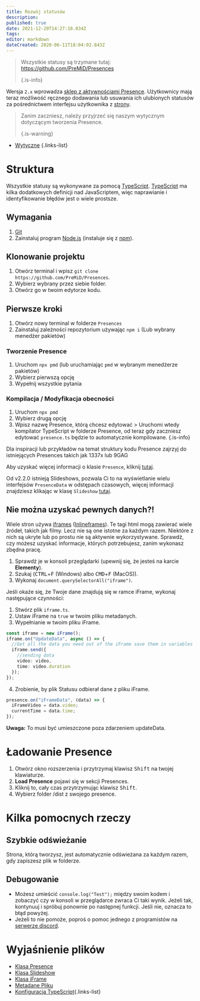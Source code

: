 ```yaml
---
title: Rozwój statusów
description:
published: true
date: 2021-12-20T14:27:18.034Z
tags:
editor: markdown
dateCreated: 2020-06-11T18:04:02.843Z
---
```


> Wszystkie statusy są trzymane tutaj: https://github.com/PreMiD/Presences 
> 
> {.is-info}

Wersja `2.x` wprowadza [sklep z aktywnościami Presence](https://premid.app/store). Użytkownicy mają teraz możliwość ręcznego dodawania lub usuwania ich ulubionych statusów za pośrednictwem interfejsu użytkownika z [strony](https://premid.app/).

> Zanim zaczniesz, należy przyjrzeć się naszym wytycznym dotyczącym tworzenia Presence. 
> 
> {.is-warning}

- [Wytyczne](https://docs.premid.app/dev/presence/guidelines)
{.links-list}

# Struktura

Wszystkie statusy są wykonywane za pomocą [TypeScript](https://www.typescriptlang.org/). [TypeScript](https://www.typescriptlang.org/) ma kilka dodatkowych definicji nad JavaScriptem, więc naprawianie i identyfikowanie błędów jest o wiele prostsze.

## Wymagania

1. [Git](https://git-scm.com/)
2. Zainstaluj program [Node.js](https://nodejs.org/en/) (instaluje się z [npm](https://www.npmjs.com/)).

## Klonowanie projektu

1. Otwórz terminal i wpisz `git clone https://github.com/PreMiD/Presences`.
2. Wybierz wybrany przez siebie folder.
3. Otwórz go w twoim edytorze kodu.

## Pierwsze kroki

1. Otwórz nowy terminal w folderze `Presences`
2. Zainstaluj zależności repozytorium używając `npm i` (Lub wybrany menedżer pakietów)

### Tworzenie Presence
1. Uruchom `npx pmd` (lub uruchamiając `pmd` w wybranym menedżerze pakietów)
2. Wybierz pierwszą opcję
3. Wypełnij wszystkie pytania

### Kompilacja / Modyfikacja obecności
1. Uruchom `npx pmd`
2. Wybierz drugą opcję
3. Wpisz nazwę Presence, którą chcesz edytować > Uruchomi wtedy kompilator TypeScript w folderze Presence, od teraz gdy zaczniesz edytować `presence.ts` będzie to automatycznie kompilowane.
{.is-info}

Dla inspiracji lub przykładów na temat struktury kodu Presence zajrzyj do istniejących Presences takich jak 1337x lub 9GAG

Aby uzyskać więcej informacji o klasie `Presence`, kliknij [tutaj](/dev/presence/class).

Od v2.2.0 istnieją Slideshows, pozwala Ci to na wyświetlanie wielu interfejsów `PresenceData` w odstępach czasowych, więcej informacji znajdziesz klikając w klasę `Slideshow` [tutaj](/dev/presence/slideshow).

## Nie można uzyskać pewnych danych?!

Wiele stron używa [iframes](https://developer.mozilla.org/en-US/docs/Web/HTML/Element/iframe) ([Inlineframes](https://en.wikipedia.org/wiki/HTML_element#Frames)). Te tagi html mogą zawierać wiele źródeł, takich jak filmy. Lecz nie są one istotne za każdym razem. Niektóre z nich są ukryte lub po prostu nie są aktywnie wykorzystywane. Sprawdź, czy możesz uzyskać informacje, których potrzebujesz, zanim wykonasz zbędna pracę.

1. Sprawdź je w konsoli przeglądarki (upewnij się, że jesteś na karcie **Elementy**).
2. Szukaj (<kbd>CTRL</kbd>+<kbd>F</kbd> (Windows) albo <kbd>CMD</kbd>+<kbd>F</kbd> (MacOS)).
3. Wykonaj `document.querySelectorAll("iframe")`.

Jeśli okaże się, że Twoje dane znajdują się w ramce iFrame, wykonaj następujące czynności:

1. Stwórz plik `iframe.ts`.
2. Ustaw iFrame na `true` w twoim pliku metadanych.
3. Wypełnianie w twoim pliku iFrame.

```ts
const iframe = new iFrame();
iframe.on("UpdateData", async () => {
  //Get all the data you need out of the iFrame save them in variables and then send them using iframe.send
  iframe.send({
    //sending data
    video: video,
    time: video.duration
  });
});
```

4. Zrobienie, by plik Statusu odbierał dane z pliku iFrame.

```ts
presence.on("iFrameData", (data) => {
  iFrameVideo = data.video;
  currentTime = data.time;
});
```

**Uwaga:** To musi być umieszczone poza zdarzeniem updateData.

# Ładowanie Presence

1. Otwórz okno rozszerzenia i przytrzymaj klawisz <kbd>Shift</kbd> na twojej klawiaturze.
2. **Load Presence** pojawi się w sekcji Presences.
3. Kliknij to, cały czas przytrzymując klawisz <kbd>Shift</kbd>.
4. Wybierz folder /dist z swojego presence.

# Kilka pomocnych rzeczy

## Szybkie odświeżanie

Strona, którą tworzysz, jest automatycznie odświeżana za każdym razem, gdy zapiszesz plik w folderze.

## Debugowanie

- Możesz umieścić `console.log("Test");` między swoim kodem i zobaczyć czy w konsoli w przeglądarce zwraca Ci taki wynik. Jeżeli tak, kontynuuj i spróbuj ponownie po następnej funkcji. Jeśli nie, oznacza to błąd powyżej.
- Jeżeli to nie pomoże, poproś o pomoc jednego z programistów na [serwerze discord](https://discord.premid.app/).

# Wyjaśnienie plików

- [Klasa Presence](/dev/presence/class)
- [Klasa Slideshow](/dev/presence/slideshow)
- [Klasa iFrame](/dev/presence/iframe)
- [Metadane Pliku](/dev/presence/metadata)
- [Konfiguracja TypeScript](/dev/presence/tsconfig ""){.links-list}
